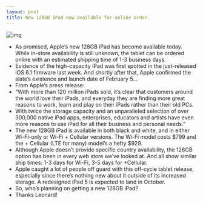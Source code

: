 ```yaml
---
layout: post
title: New 128GB iPad now available for online order
---
```

![img](http://media.idownloadblog.com/wp-content/uploads/2013/02/ipad-128gb-ss.png)
* As promised, Apple’s new 128GB iPad has become available today. While in-store availability is still unknown, the tablet can be ordered online with an estimated shipping time of 1-3 business days.
* Evidence of the high-capacity iPad was first spotted in the just-released iOS 6.1 firmware last week. And shortly after that, Apple confirmed the slate’s existence and launch date of February 5…
* From Apple’s press release:
* “With more than 120 million iPads sold, it’s clear that customers around the world love their iPads, and everyday they are finding more great reasons to work, learn and play on their iPads rather than their old PCs.
* With twice the storage capacity and an unparalleled selection of over 300,000 native iPad apps, enterprises, educators and artists have even more reasons to use iPad for all their business and personal needs.”
* The new 128GB iPad is available in both black and white, and in either Wi-Fi-only or Wi-Fi + Cellular versions. The Wi-Fi model costs $799 and the + Cellular (LTE for many) model’s a hefty $929.
* Although Apple doesn’t provide specific country availability, the 128GB option has been in every web store we’ve looked at. And all show similar ship times: 1-3 days for Wi-Fi, 3-5 days for +Cellular.
* Apple caught a lot of people off guard with this off-cycle tablet release, especially since there’s nothing new about it outside of its increased storage. A redesigned iPad 5 is expected to land in October.
* So, who’s planning on getting a new 128GB iPad?
* Thanks Leonard!

